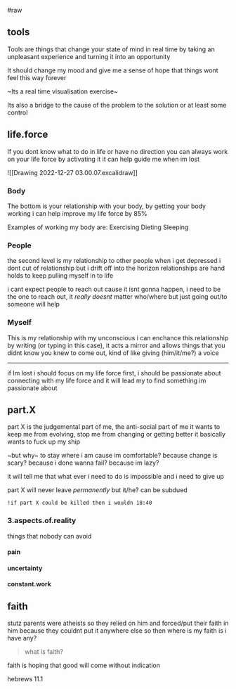 #raw

## tools

Tools are things that change your state of mind in real time by taking an unpleasant experience and turning it into an opportunity 

It should change my mood and give me a sense of hope that things wont feel this way forever

~Its a real time visualisation exercise~

Its also a bridge to the cause of the problem to the solution or at least some control

## life.force
If you dont know what to do in life or have no direction you can always work on your life force by activating it
it can help guide me when im lost

![[Drawing 2022-12-27 03.00.07.excalidraw]]

### Body
The bottom is your relationship with your body, by getting your body working i  can help improve my life force by 85%

Examples of working my body are:
	Exercising
	Dieting
	Sleeping

### People
the second level is my relationship to other people
when i get depressed i dont cut of relationship but i drift off into the horizon
relationships are hand holds to keep pulling myself in to life

i cant expect people to reach out cause it isnt gonna happen, i need to be the one to reach out, it *really doesnt* matter who/where but just going out/to someone will help

### Myself
This is my relationship with my unconscious 
i can enchance this relationship by writing (or typing in this case), it acts a mirror and allows things that you didnt know you knew to come out, kind of like giving (him/it/me?) a voice

---

if Im lost i should focus on my life force first, i should be passionate about connecting with my life force and it will lead my to find something im passionate about

## part.X
part X is the judgemental part of me, the anti-social part of me
it wants to keep me from evolving, stop me from changing or getting better
it basically wants to fuck up my ship

~but why~
	to stay where i am cause im comfortable?
	because change is scary?
	because i done wanna fail?
	because im lazy?

it will tell me that what ever i need to do is impossible and i need to give up

part X will never leave *permanently* but it/he? can be subdued 

	!if part X could be killed then i wouldn 18:40

### 3.aspects.of.reality
things that nobody can avoid
#### pain
#### uncertainty
#### constant.work


## faith
stutz parents were atheists so they relied on him and forced/put their faith in him because they couldnt put it anywhere else
so then where is my faith is i have any?

>what is faith?



faith is hoping that good will come without indication

hebrews 11.1